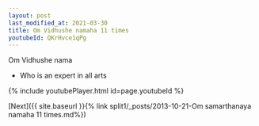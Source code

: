 ```yaml
---
layout: post
last_modified_at: 2021-03-30
title: Om Vidhushe namaha 11 times
youtubeId: QKrHvce1qPg
---
```

 
 
Om Vidhushe nama 
 
 -  Who is an expert in all arts 
 
  
 
  
 
 
 
 
 
 


{% include youtubePlayer.html id=page.youtubeId %}
 
[Next]({{ site.baseurl }}{% link  split1/_posts/2013-10-21-Om samarthanaya namaha 11 times.md%})
 
